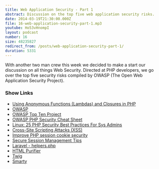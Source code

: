 ```yaml
---
title: Web Application Security - Part 1
abstract: Discussion on the top five web application security risks.
date: 2014-03-19T21:30:00.000Z
file: 16-web-application-security-part-1.mp3
youtube: Ho53vHnompI
layout: podcast
number: 16
size: 48235827
redirect_from: /posts/web-application-security-part-1/
duration: 5331
---
```


With another two man crew this week we decided to make a start our discussion on all things Web Security.
Directed at PHP developers, we go over the top five security risks compiled by OWASP (The Open Web Application Security Project).

### Show Links

- [Using Anonymous Functions (Lambdas) and Closures in PHP](http://eddmann.com/posts/using-anonymous-functions-lambdas-and-closures-in-php/)
- [OWASP](https://www.owasp.org/index.php/Main_Page)
- [OWASP Top Ten Project](https://www.owasp.org/index.php/Category:OWASP_Top_Ten_Project#tab=OWASP_Top_10_for_2013)
- [OWASP PHP Security Cheat Sheet](https://www.owasp.org/index.php/PHP_Security_Cheat_Sheet)
- [Linux: 25 PHP Security Best Practices For Sys Admins](http://www.cyberciti.biz/tips/php-security-best-practices-tutorial.html)
- [Cross-Site Scripting Attacks (XSS)](http://www.sitepoint.com/php-security-cross-site-scripting-attacks-xss/)
- [Improve PHP session cookie security](http://simonholywell.com/post/2013/05/improve-php-session-cookie-security.html)
- [Secure Session Management Tips](https://wblinks.com/notes/secure-session-management-tips/)
- [Laravel - helpers.php](https://github.com/laravel/framework/blob/master/src/Illuminate/Support/helpers.php#L592)
- [HTML Purifier](http://htmlpurifier.org/)
- [Twig](http://twig.sensiolabs.org/)
- [Smarty](http://www.smarty.net/)
